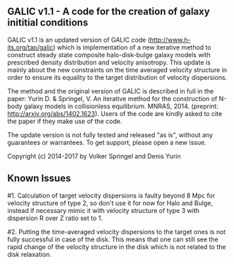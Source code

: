 GALIC v1.1  - A code for the creation of galaxy inititial conditions 
------------------------------------------------------------------------

GALIC v1.1 is an updated version of GALIC code (http://www.h-its.org/tap/galic) 
which is implementation of a new iterative method to construct steady state
composite halo-disk-bulge galaxy models with prescribed density distribution 
and velocity anisotropy. This update is mainly about the new constraints on the time averaged velocity structure in order to ensure its equality to the target distribution of velocity dispersions.
  
The method and the original version of GALIC is described in full in the paper:
Yurin D. & Springel, V. An iterative method for the construction of N-body galaxy models in collisionless equilibrium. MNRAS, 2014. (preprint: http://arxiv.org/abs/1402.1623). Users of the code are kindly asked to cite the paper if they make
use of the code. 

The update version is not fully tested and released "as is", without any guarantees
or warrantees. To get support, please open a new issue.

Copyright (c) 2014-2017 by Volker Springel and Denis Yurin 

Known Issues
--------------------------------
#1. Calculation of target velocity dispersions is faulty beyond 8 Mpc for velocity structure of type 2, so don't use it for now for Halo and Bulge, instead if necessary mimic it with velocity structure of type 3 with dispersion R over Z ratio set to 1.

#2. Putting the time-averaged velocity dispersions to the target ones is not fully successful in case of the disk. This means that one can still see the rapid change of the velocity structure in the disk which is not related to the disk relaxation.
